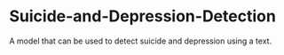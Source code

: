 # Suicide-and-Depression-Detection
A model that can be used to detect suicide and depression using a text.
